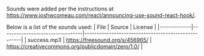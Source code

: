 Sounds were added per the instructions at https://www.joshwcomeau.com/react/announcing-use-sound-react-hook/.

Below is a list of the sounds used:
| File        | Source                          | License                                            |
|-------------|---------------------------------|----------------------------------------------------|
| success.mp3 | https://freesound.org/s/456965/ | https://creativecommons.org/publicdomain/zero/1.0/ |